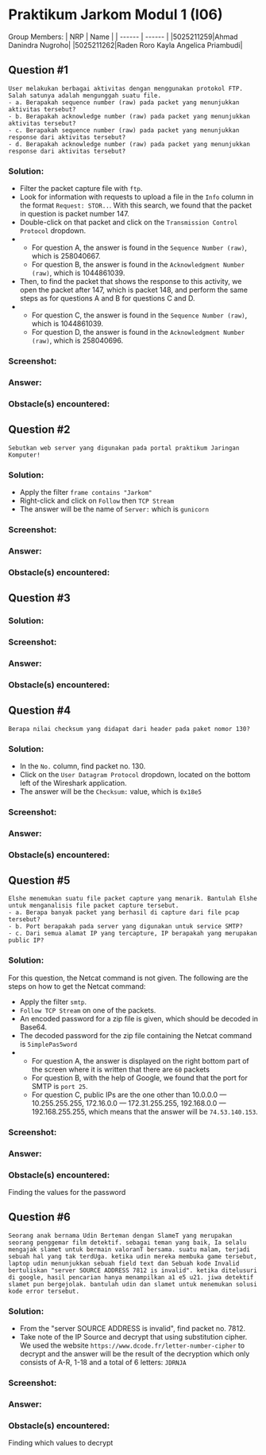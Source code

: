 # Praktikum Jarkom Modul 1 (I06)
Group Members:
| NRP | Name |
| ------ | ------ |
|5025211259|Ahmad Danindra Nugroho|
|5025211262|Raden Roro Kayla Angelica Priambudi|

## Question #1
```
User melakukan berbagai aktivitas dengan menggunakan protokol FTP. Salah satunya adalah mengunggah suatu file.
- a. Berapakah sequence number (raw) pada packet yang menunjukkan aktivitas tersebut? 
- b. Berapakah acknowledge number (raw) pada packet yang menunjukkan aktivitas tersebut? 
- c. Berapakah sequence number (raw) pada packet yang menunjukkan response dari aktivitas tersebut?
- d. Berapakah acknowledge number (raw) pada packet yang menunjukkan response dari aktivitas tersebut?
```

### Solution:
- Filter the packet capture file with `ftp`.
- Look for information with requests to upload a file in the `Info` column in the format `Request: STOR..`. With this search, we found that the packet in question is packet number 147.
- Double-click on that packet and click on the `Transmission Control Protocol` dropdown.
- - For question A, the answer is found in the `Sequence Number (raw)`, which is 258040667.
  - For question B, the answer is found in the `Acknowledgment Number (raw)`, which is 1044861039.
- Then, to find the packet that shows the response to this activity, we open the packet after 147, which is packet 148, and perform the same steps as for questions A and B for questions C and D.
- - For question C, the answer is found in the `Sequence Number (raw)`, which is 1044861039.
  - For question D, the answer is found in the `Acknowledgment Number (raw)`, which is 258040696.

### Screenshot:

### Answer:

### Obstacle(s) encountered:


## Question #2
```
Sebutkan web server yang digunakan pada portal praktikum Jaringan Komputer!
```

### Solution:
- Apply the filter `frame contains "Jarkom"`
- Right-click and click on `Follow` then `TCP Stream`
- The answer will be the name of `Server:` which is `gunicorn`

### Screenshot:

### Answer:

### Obstacle(s) encountered:


## Question #3

### Solution:

### Screenshot:

### Answer:

### Obstacle(s) encountered:


## Question #4
```
Berapa nilai checksum yang didapat dari header pada paket nomor 130?
```

### Solution:
- In the `No.` column, find packet no. 130.
- Click on the `User Datagram Protocol` dropdown, located on the bottom left of the Wireshark application.
- The answer will be the `Checksum:` value, which is `0x18e5`
  
### Screenshot:

### Answer:

### Obstacle(s) encountered:


## Question #5
```
Elshe menemukan suatu file packet capture yang menarik. Bantulah Elshe untuk menganalisis file packet capture tersebut.
- a. Berapa banyak packet yang berhasil di capture dari file pcap tersebut?
- b. Port berapakah pada server yang digunakan untuk service SMTP?
- c. Dari semua alamat IP yang tercapture, IP berapakah yang merupakan public IP?
```

### Solution:
For this question, the Netcat command is not given. The following are the steps on how to get the Netcat command:
- Apply the filter `smtp`.
- `Follow TCP Stream` on one of the packets.
- An encoded password for a zip file is given, which should be decoded in Base64.
- The decoded password for the zip file containing the Netcat command is `5implePas5word`
- - For question A, the answer is displayed on the right bottom part of the screen where it is written that there are `60` packets
  - For question B, with the help of Google, we found that the port for SMTP is `port 25`.
  - For question C, public IPs are the one other than 10.0.0.0 — 10.255.255.255, 172.16.0.0 — 172.31.255.255, 192.168.0.0 — 192.168.255.255, which means that the answer will be `74.53.140.153`.
  
### Screenshot:

### Answer:

### Obstacle(s) encountered:
Finding the values for the password

## Question #6
```
Seorang anak bernama Udin Berteman dengan SlameT yang merupakan seorang penggemar film detektif. sebagai teman yang baik, Ia selalu mengajak slamet untuk bermain valoranT bersama. suatu malam, terjadi sebuah hal yang tak terdUga. ketika udin mereka membuka game tersebut, laptop udin menunjukkan sebuah field text dan Sebuah kode Invalid bertuliskan "server SOURCE ADDRESS 7812 is invalid". ketika ditelusuri di google, hasil pencarian hanya menampilkan a1 e5 u21. jiwa detektif slamet pun bergejolak. bantulah udin dan slamet untuk menemukan solusi kode error tersebut.
```

### Solution:
- From the "server SOURCE ADDRESS is invalid", find packet no. 7812.
- Take note of the IP Source and decrypt that using substitution cipher. We used the website `https://www.dcode.fr/letter-number-cipher` to decrypt and the answer will be the result of the decryption which only consists of A-R, 1-18 and a total of 6 letters: `JDRNJA`
  
### Screenshot:

### Answer:

### Obstacle(s) encountered:
Finding which values to decrypt





